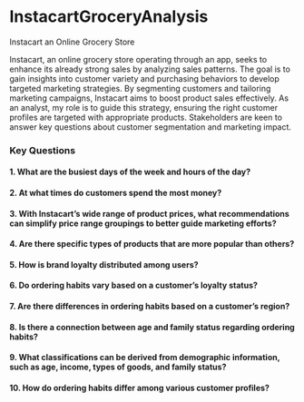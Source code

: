 # InstacartGroceryAnalysis
Instacart an Online Grocery Store

Instacart, an online grocery store operating through an app, seeks to enhance its already strong sales by analyzing sales patterns.
The goal is to gain insights into customer variety and purchasing behaviors to develop targeted marketing strategies.
By segmenting customers and tailoring marketing campaigns, Instacart aims to boost product sales effectively. 
As an analyst, my role is to guide this strategy, ensuring the right customer profiles are targeted with appropriate products.
Stakeholders are keen to answer key questions about customer segmentation and marketing impact.

### Key Questions
#### 1. What are the busiest days of the week and hours of the day?
#### 2. At what times do customers spend the most money?
#### 3. With Instacart’s wide range of product prices, what recommendations can simplify price range groupings to better guide marketing efforts?
#### 4. Are there specific types of products that are more popular than others?
#### 5. How is brand loyalty distributed among users?
#### 6. Do ordering habits vary based on a customer’s loyalty status?
#### 7. Are there differences in ordering habits based on a customer’s region?
#### 8. Is there a connection between age and family status regarding ordering habits?
#### 9. What classifications can be derived from demographic information, such as age, income, types of goods, and family status?
#### 10. How do ordering habits differ among various customer profiles?


